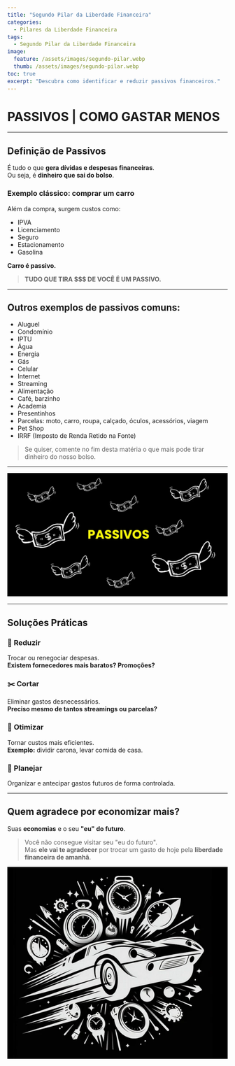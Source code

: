 ```yaml
---
title: "Segundo Pilar da Liberdade Financeira"
categories:
  - Pilares da Liberdade Financeira
tags:
  - Segundo Pilar da Liberdade Financeira
image:
  feature: /assets/images/segundo-pilar.webp
  thumb: /assets/images/segundo-pilar.webp
toc: true
excerpt: "Descubra como identificar e reduzir passivos financeiros."
---
```


# PASSIVOS | COMO GASTAR MENOS

---

## Definição de Passivos

É tudo o que **gera dívidas e despesas financeiras**.  
Ou seja, é **dinheiro que sai do bolso**.

### Exemplo clássico: comprar um carro

Além da compra, surgem custos como:

- IPVA  
- Licenciamento  
- Seguro  
- Estacionamento  
- Gasolina  

**Carro é passivo.**

> **TUDO QUE TIRA $$$ DE VOCÊ É UM PASSIVO.**

---

## Outros exemplos de passivos comuns:

- Aluguel  
- Condomínio  
- IPTU  
- Água  
- Energia  
- Gás  
- Celular  
- Internet  
- Streaming  
- Alimentação  
- Café, barzinho  
- Academia  
- Presentinhos  
- Parcelas: moto, carro, roupa, calçado, óculos, acessórios, viagem  
- Pet Shop  
- IRRF (Imposto de Renda Retido na Fonte)

> Se quiser, comente no fim desta matéria o que mais pode tirar dinheiro do nosso bolso.

---

![Passivos.](/assets/images/passivos.webp)

---

## Soluções Práticas

### 🔁 **Reduzir**
Trocar ou renegociar despesas.  
**Existem fornecedores mais baratos? Promoções?**

### ✂️ **Cortar**
Eliminar gastos desnecessários.  
**Preciso mesmo de tantos streamings ou parcelas?**

### 🔧 **Otimizar**
Tornar custos mais eficientes.  
**Exemplo:** dividir carona, levar comida de casa.

### 📅 **Planejar**
Organizar e antecipar gastos futuros de forma controlada.

---

## Quem agradece por economizar mais?

Suas **economias** e o seu **"eu" do futuro**.

> Você não consegue visitar seu "eu do futuro".  
> Mas **ele vai te agradecer** por trocar um gasto de hoje pela **liberdade financeira de amanhã**.

![Carro Indo para o Futuro.](/assets/images/carro.webp)